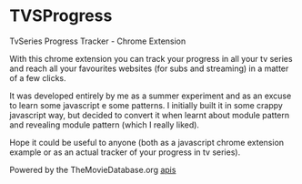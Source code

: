 # TVSProgress
TvSeries Progress Tracker - Chrome Extension

With this chrome extension you can track your progress in all your tv series and reach all your favourites websites (for subs and streaming) in a matter of a few clicks.

It was developed entirely by me as a summer experiment and as an excuse to learn some javascript e some patterns.
I initially built it in some crappy javascript way, but decided to convert it when learnt about module pattern and revealing module pattern (which I really liked).

Hope it could be useful to anyone (both as a javascript chrome extension example or as an actual tracker of your progress in tv series).

Powered by the TheMovieDatabase.org [apis](https://www.themoviedb.org/documentation/api)